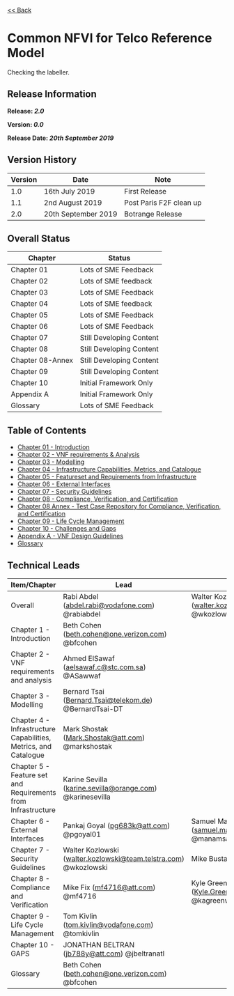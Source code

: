 [<< Back](https://cntt-n.github.io/CNTT/)
# Common NFVI for Telco Reference Model

<!--<p><span style="color: #ff0000;"><strong>** Note:</strong> This is a live (not released) document and is being updated regularly.</span></p>-->

Checking the labeller. 

## Release Information
**Release: _2.0_**

**Version: _0.0_**

**Release Date: _20th September 2019_**

## Version History

| Version | Date | Note
| --- | --- | --- |
| 1.0 | 16th July 2019 | First Release|
| 1.1 | 2nd August 2019 | Post Paris F2F clean up|
| 2.0 | 20th September 2019 | Botrange Release|


## Overall Status

| Chapter | Status |
| --- | --- |
| Chapter 01 | Lots of SME Feedback |
| Chapter 02 | Lots of SME feedback |
| Chapter 03 | Lots of SME Feedback |
| Chapter 04 | Lots of SME feedback |
| Chapter 05 | Lots of SME Feedback |
| Chapter 06 | Lots of SME Feedback |
| Chapter 07 | Still Developing Content |
| Chapter 08 | Still Developing Content |
| Chapter 08-Annex | Still Developing Content |
| Chapter 09 | Still Developing Content |
| Chapter 10 | Initial Framework Only |
| Appendix A | Initial Framework Only |
| Glossary | Lots of SME Feedback |

## Table of Contents
* [Chapter 01 - Introduction](chapters/chapter01.md)
* [Chapter 02 - VNF requirements & Analysis](chapters/chapter02.md)
* [Chapter 03 - Modelling](chapters/chapter03.md)
* [Chapter 04 - Infrastructure Capabilities, Metrics, and Catalogue](chapters/chapter04.md)
* [Chapter 05 - Featureset and Requirements from Infrastructure](chapters/chapter05.md)
* [Chapter 06 - External Interfaces](chapters/chapter06.md)
* [Chapter 07 - Security Guidelines](chapters/chapter07.md)
* [Chapter 08 - Compliance, Verification, and Certification](chapters/chapter08.md)
* [Chapter 08 Annex - Test Case Repository for Compliance, Verification, and Certification](chapters/chapter08-annex.md)
* [Chapter 09 - Life Cycle Management](chapters/chapter09.md)
* [Chapter 10 - Challenges and Gaps](chapters/chapter10.md)
* [Appendix A - VNF Design Guidelines](chapters/appendix-a.md)
* [Glossary](chapters/glossary.md)

## Technical Leads

| Item/Chapter | Lead | Co-Lead |
|-------------------------------------------|---------------------------------------------------------------------------------------------------------------------|------------|
| Overall | Rabi Abdel (abdel.rabi@vodafone.com) @rabiabdel | Walter Kozlowski (walter.kozlowski@team.telstra.com) @wkozlowski |
| Chapter 1 - Introduction | Beth Cohen (beth.cohen@one.verizon.com) @bfcohen| |
| Chapter 2 - VNF requirements and analysis | Ahmed ElSawaf (aelsawaf.c@stc.com.sa) @ASawwaf| |
| Chapter 3 - Modelling | Bernard Tsai (Bernard.Tsai@telekom.de) @BernardTsai-DT| |
| Chapter 4 - Infrastructure Capabilities, Metrics, and Catalogue | Mark Shostak (Mark.Shostak@att.com) @markshostak | |
| Chapter 5 - Feature set and Requirements from Infrastructure | Karine Sevilla (karine.sevilla@orange.com) @karinesevilla | |
| Chapter 6 - External Interfaces | Pankaj Goyal (pg683k@att.com) @pgoyal01| Samuel Manam (samuel.manam@vodafone.com) @manamsamuel|
| Chapter 7 - Security Guidelines | Walter Kozlowski (walter.kozlowski@team.telstra.com) @wkozlowski | Mike Bustamente (mb100w@att.com) |
| Chapter 8 - Compliance and Verification | Mike Fix (mf4716@att.com) @mf4716 | Kyle Greenwell (Kyle.Greenwell@VerizonWireless.com) @kagreenwell |
| Chapter 9 - Life Cycle Management | Tom Kivlin (tom.kivlin@vodafone.com) @tomkivlin| |
| Chapter 10 - GAPS | JONATHAN BELTRAN (jb788y@att.com) @jbeltranatl| |
| Glossary | Beth Cohen (beth.cohen@one.verizon.com) @bfcohen| |
